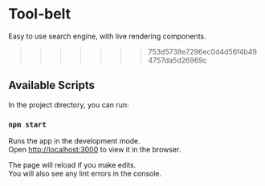 
# Tool-belt
Easy to use search engine, with live rendering components.
>>>>>>> 753d5738e7296ec0d4d56f4b494757da5d26969c

## Available Scripts

In the project directory, you can run:

### `npm start`

Runs the app in the development mode.<br>
Open [http://localhost:3000](http://localhost:3000) to view it in the browser.

The page will reload if you make edits.<br>
You will also see any lint errors in the console.
